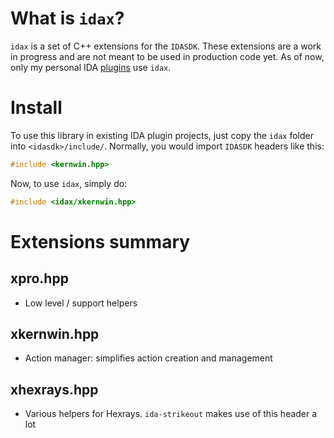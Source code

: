 # What is `idax`?

`idax` is a set of C++ extensions for the `IDASDK`. These extensions are a work in progress and are not meant to be used in production code yet. As of now, only my personal IDA [plugins](https://github.com/0xeb/ida-strikeout) use `idax`.

# Install

To use this library in existing IDA plugin projects, just copy the `idax` folder into `<idasdk>/include/`. Normally, you would import `IDASDK` headers like this:
```c++
#include <kernwin.hpp>
```

Now, to use `idax`, simply do:

```c++
#include <idax/xkernwin.hpp>
```

# Extensions summary

## xpro.hpp

- Low level / support helpers

## xkernwin.hpp

- Action manager: simplifies action creation and management


## xhexrays.hpp

- Various helpers for Hexrays. `ida-strikeout` makes use of this header a lot